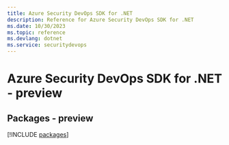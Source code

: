 ```yaml
---
title: Azure Security DevOps SDK for .NET
description: Reference for Azure Security DevOps SDK for .NET
ms.date: 10/30/2023
ms.topic: reference
ms.devlang: dotnet
ms.service: securitydevops
---
```

# Azure Security DevOps SDK for .NET - preview
## Packages - preview
[!INCLUDE [packages](security-devops-index.md)]